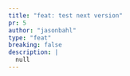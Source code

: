 ```yaml
---
title: "feat: test next version"
pr: 5
author: "jasonbahl"
type: "feat"
breaking: false
description: |
  null
---
```


